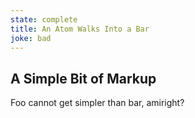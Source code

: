 ```yaml
---
state: complete
title: An Atom Walks Into a Bar
joke: bad
---
```

## A Simple Bit of Markup

Foo cannot get simpler than bar, amiright?
